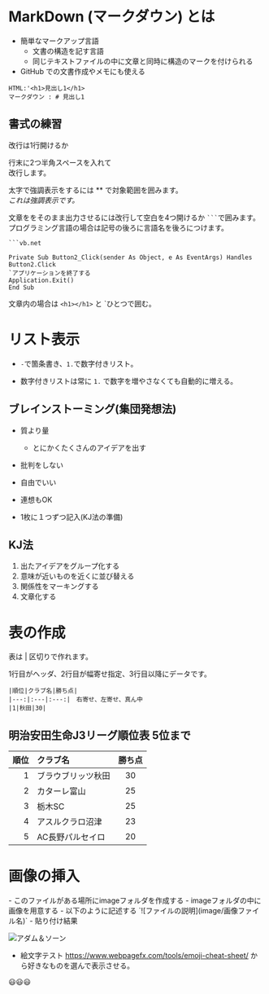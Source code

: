 <h1>MarkDown (マークダウン) とは</h1>

+ 簡単なマークアップ言語
    + 文書の構造を記す言語
    +  同じテキストファイルの中に文章と同時に構造のマークを付けられる
+ GitHub での文書作成やメモにも使える  

```
HTML:'<h1>見出し1</h1>  
マークダウン : # 見出し1
```

<h2>書式の練習</h2>
改行は1行開けるか  

行末に2つ半角スペースを入れて  
改行します。  

太字で強調表示をするには ** で対象範囲を囲みます。  
*これは強調表示です。*  

文章ををそのまま出力させるには改行して空白を4つ開けるか ` ``` `で囲みます。  
プログラミング言語の場合は記号の後ろに言語名を後ろにつけます。  

 ```
 ```vb.net
 ```
     
```vb.net
Private Sub Button2_Click(sender As Object, e As EventArgs) Handles Button2.Click
`アプリケーションを終了する
Application.Exit()
End Sub  
```
文章内の場合は `<h1></h1>` と `ひとつで囲む。

# リスト表示  
-  `-`で箇条書き、`1.`で数字付きリスト。

- 数字付きリストは常に `1.` で数字を増やさなくても自動的に増える。

<h2>ブレインストーミング(集団発想法)</h2>

-  質より量

    -  とにかくたくさんのアイデアを出す
    
-  批判をしない

-  自由でいい

-  連想もOK

-  1枚に１つずつ記入(KJ法の準備)

## KJ法  
1. 出たアイデアをグループ化する  
2. 意味が近いものを近くに並び替える  
3. 関係性をマーキングする  
4. 文章化する  
# 表の作成  
表は | 区切りで作れます。

1行目がヘッダ、2行目が幅寄せ指定、3行目以降にデータです。

    |順位|クラブ名|勝ち点|
    |---:|:---|:---:|　右寄せ、左寄せ、真ん中
    |1|秋田|30|  
    
<h2>明治安田生命J3リーグ順位表 5位まで</h2>

|順位|クラブ名|勝ち点|  
|---:|:---|:---:|  
|1 |ブラウブリッツ秋田|30|  
|2|カターレ富山|25|  
|3|栃木SC|25|  
|4|アスルクラロ沼津|23|  
|5|AC長野パルセイロ|20|  

<h1>画像の挿入</h1>  
- このファイルがある場所にimageフォルダを作成する
- imageフォルダの中に画像を用意する
- 以下のように記述する  
`![ファイルの説明](image/画像ファイル名)`  
- 貼り付け結果

![アダム＆ソーン](image/images.jpg)

- 絵文字テスト
https://www.webpagefx.com/tools/emoji-cheat-sheet/ から好きなものを選んで表示させる。

😃😃😃
